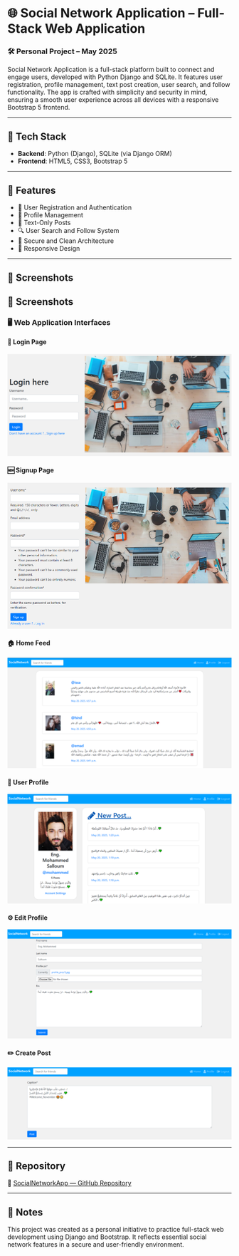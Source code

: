 # 🌐 Social Network Application – Full-Stack Web Application

### 🛠️ Personal Project – May 2025

Social Network Application is a full-stack platform built to connect and engage users, developed with Python Django and SQLite. It features user registration, profile management, text post creation, user search, and follow functionality. The app is crafted with simplicity and security in mind, ensuring a smooth user experience across all devices with a responsive Bootstrap 5 frontend.

---

## 🔧 Tech Stack

- **Backend**: Python (Django), SQLite (via Django ORM)
- **Frontend**: HTML5, CSS3, Bootstrap 5

---

## 🌟 Features

- 📝 User Registration and Authentication  
- 👤 Profile Management  
- 💬 Text-Only Posts  
- 🔍 User Search and Follow System  
- 🔐 Secure and Clean Architecture  
- 📱 Responsive Design

---

## 📸 Screenshots

## 📸 Screenshots

### 🖥️ Web Application Interfaces

#### 🔐 Login Page  
![Login Page](screenshots/login.png)

#### 🆕 Signup Page  
![Signup Page](screenshots/signup.png)

#### 🏠 Home Feed  
![Home Page](screenshots/home.png)

#### 👤 User Profile  
![User Profile](screenshots/user-profile.png)

#### ⚙️ Edit Profile  
![Edit Profile](screenshots/edit-profile.png)

#### ✏️ Create Post  
![Create Post](screenshots/create-post.png)

---

## 📂 Repository

🔗 [SocialNetworkApp — GitHub Repository](https://github.com/mohammed-salloum/SocialNetworkApp)

---

## 📌 Notes

This project was created as a personal initiative to practice full-stack web development using Django and Bootstrap. It reflects essential social network features in a secure and user-friendly environment.
